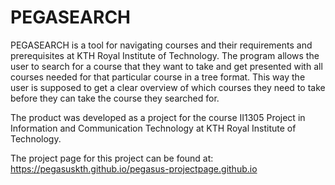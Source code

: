 # PEGASEARCH

PEGASEARCH is a tool for navigating courses and their requirements and prerequisites at KTH Royal Institute of Technology. The program allows the user to search for a course that they want to take and get presented with all courses needed for that particular course in a tree format. This way the user is supposed to get a clear overview of which courses they need to take before they can take the course they searched for. 

The product was developed as a project for the course II1305  Project in Information and Communication Technology at KTH Royal Institute of Technology. 

The project page for this project can be found at: https://pegasuskth.github.io/pegasus-projectpage.github.io

